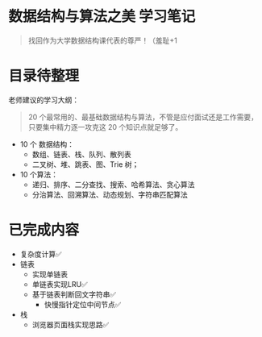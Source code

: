 # 数据结构与算法之美 学习笔记
> 找回作为大学数据结构课代表的尊严！（羞耻+1
# 目录待整理

老师建议的学习大纲：
> 20 个最常用的、最基础数据结构与算法，不管是应付面试还是工作需要，只要集中精力逐一攻克这 20 个知识点就足够了。

* 10 个 数据结构：
  * 数组、链表、栈、队列、散列表
  * 二叉树、堆、跳表、图、Trie 树；
* 10 个算法：
  * 递归、排序、二分查找、搜索、哈希算法、贪心算法
  * 分治算法、回溯算法、动态规划、字符串匹配算法

# 已完成内容

* 复杂度计算✅
* 链表
  * 实现单链表
  * 单链表实现LRU✅
  * 基于链表判断回文字符串✅
    * 快慢指针定位中间节点✅
* 栈
  * 浏览器页面栈实现思路✅

